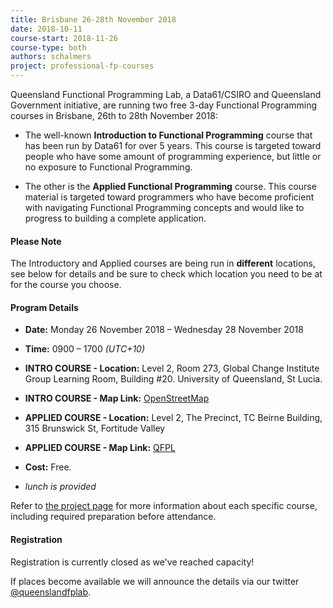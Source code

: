 ```yaml
---
title: Brisbane 26-28th November 2018
date: 2018-10-11
course-start: 2018-11-26
course-type: both
authors: schalmers
project: professional-fp-courses 
---
```


<!-- options for course-type: intro|applied|both -->

Queensland Functional Programming Lab, a Data61/CSIRO and Queensland Government initiative, are running two free 3-day Functional Programming courses in Brisbane, 26th to 28th November 2018:

* The well-known **Introduction to Functional Programming** course that has been run by Data61 for over 5 years. This course is targeted toward people who have some amount of programming experience, but little or no exposure to Functional Programming.

* The other is the **Applied Functional Programming** course. This course material is targeted toward programmers who have become proficient with navigating Functional Programming concepts and would like to progress to building a complete application.

#### Please Note

The Introductory and Applied courses are being run in __different__ locations, see below for details and be sure to check which location you need to be at for the course you choose.

#### Program Details

* **Date:** Monday 26 November 2018 – Wednesday 28 November 2018
* **Time:** 0900 – 1700 *(UTC+10)*

* **INTRO COURSE - Location:** Level 2, Room 273, Global Change Institute Group Learning Room, Building #20. University of Queensland, St Lucia.
* **INTRO COURSE - Map Link:** [OpenStreetMap](https://osm.org/go/ueD0ujxvt)

* **APPLIED COURSE - Location:** Level 2, The Precinct, TC Beirne Building, 315 Brunswick St, Fortitude Valley
* **APPLIED COURSE - Map Link:** [QFPL](/location)

* **Cost:** Free.
* *lunch is provided*

Refer to [the project page](/projects/professional-fp-courses/) for more information about each specific course, including required preparation before attendance.

#### Registration

Registration is currently closed as we've reached capacity!

If places become available we will announce the details via our twitter [\@queenslandfplab](https://twitter.com/queenslandfplab).

<!-- 
Please register your interest [here](https://goo.gl/forms/mhOsXARi23niCLoA2). 
-->
